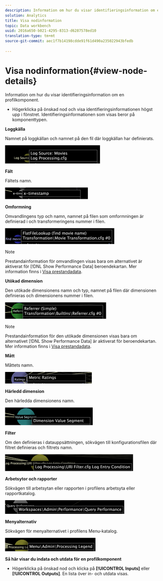 ```yaml
---
description: Information om hur du visar identifieringsinformation om en profilkomponent.
solution: Analytics
title: Visa nodinformation
topic: Data workbench
uuid: 2016a650-b021-4295-8313-d6287578ed10
translation-type: tm+mt
source-git-commit: aec1f7b14198cdde91f61d490a235022943bfedb

---
```



# Visa nodinformation{#view-node-details}

Information om hur du visar identifieringsinformation om en profilkomponent.

* Högerklicka på önskad nod och visa identifieringsinformationen högst upp i fönstret. Identifieringsinformationen som visas beror på komponenttypen.

**Loggkälla**

Namnet på loggkällan och namnet på den fil där loggkällan har definierats.

![](assets/vis_DependencyMap_LogSourceID.png)

**Fält**

Fältets namn.

![](assets/vis_DependencyMap_FieldID.png)

**Omformning**

Omvandlingens typ och namn, namnet på filen som omformningen är definierad i och transformeringens nummer i filen.

![](assets/vis_DependencyMap_TransformationID.png)

>[!NOTE]
>
>Prestandainformation för omvandlingen visas bara om alternativet är aktiverat för [!DNL Show Performance Data] beroendekartan. Mer information finns i [Visa prestandadata](../../../../../home/c-get-started/c-admin-intrf/c-dataset-mgrs/c-dep-maps/c-disp-perf-data.md#concept-974e2bac3e184f0dab530e63aa4f5ecb).

**Utökad dimension**

Den utökade dimensionens namn och typ, namnet på filen där dimensionen definieras och dimensionens nummer i filen.

![](assets/vis_DependencyMap_ExtendedDimensionID.png)

>[!NOTE]
>
>Prestandainformation för den utökade dimensionen visas bara om alternativet [!DNL Show Performance Data] är aktiverat för beroendekartan. Mer information finns i [Visa prestandadata](../../../../../home/c-get-started/c-admin-intrf/c-dataset-mgrs/c-dep-maps/c-disp-perf-data.md#concept-974e2bac3e184f0dab530e63aa4f5ecb).

**Mått**

Måttets namn.

![](assets/vis_DependencyMap_MetricID.png)

**Härledd dimension**

Den härledda dimensionens namn.

![](assets/vis_DependencyMap_DerivedDimensionID.png)

**Filter**

Om den definieras i datauppsättningen, sökvägen till konfigurationsfilen där filtret definieras och filtrets namn.

![](assets/vis_DependencyMap_FilterID_Dataset.png)

**Arbetsytor och rapporter**

Sökvägen till arbetsytan eller rapporten i profilens arbetsyta eller rapportkatalog.

![](assets/vis_DependencyMap_WorkspaceID.png)

**Menyalternativ**

Sökvägen för menyalternativet i profilens Menu-katalog.

![](assets/vis_DependencyMap_MenuID.png)

**Så här visar du indata och utdata för en profilkomponent**

* Högerklicka på önskad nod och klicka på **[!UICONTROL Inputs]** eller **[!UICONTROL Outputs]**. En lista över in- och utdata visas.

